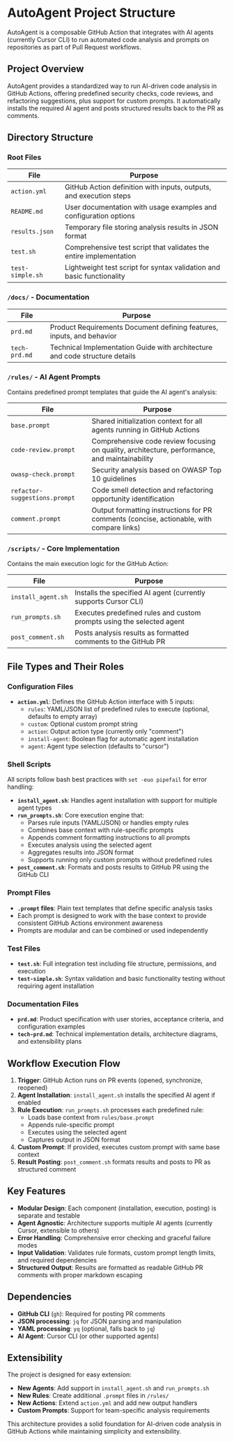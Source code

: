 # AutoAgent Project Structure

AutoAgent is a composable GitHub Action that integrates with AI agents (currently Cursor CLI) to run automated code analysis and prompts on repositories as part of Pull Request workflows.

## Project Overview

AutoAgent provides a standardized way to run AI-driven code analysis in GitHub Actions, offering predefined security checks, code reviews, and refactoring suggestions, plus support for custom prompts. It automatically installs the required AI agent and posts structured results back to the PR as comments.

## Directory Structure

### Root Files

| File | Purpose |
|------|---------|
| `action.yml` | GitHub Action definition with inputs, outputs, and execution steps |
| `README.md` | User documentation with usage examples and configuration options |
| `results.json` | Temporary file storing analysis results in JSON format |
| `test.sh` | Comprehensive test script that validates the entire implementation |
| `test-simple.sh` | Lightweight test script for syntax validation and basic functionality |

### `/docs/` - Documentation

| File | Purpose |
|------|---------|
| `prd.md` | Product Requirements Document defining features, inputs, and behavior |
| `tech-prd.md` | Technical Implementation Guide with architecture and code structure details |

### `/rules/` - AI Agent Prompts

Contains predefined prompt templates that guide the AI agent's analysis:

| File | Purpose |
|------|---------|
| `base.prompt` | Shared initialization context for all agents running in GitHub Actions |
| `code-review.prompt` | Comprehensive code review focusing on quality, architecture, performance, and maintainability |
| `owasp-check.prompt` | Security analysis based on OWASP Top 10 guidelines |
| `refactor-suggestions.prompt` | Code smell detection and refactoring opportunity identification |
| `comment.prompt` | Output formatting instructions for PR comments (concise, actionable, with compare links) |

### `/scripts/` - Core Implementation

Contains the main execution logic for the GitHub Action:

| File | Purpose |
|------|---------|
| `install_agent.sh` | Installs the specified AI agent (currently supports Cursor CLI) |
| `run_prompts.sh` | Executes predefined rules and custom prompts using the selected agent |
| `post_comment.sh` | Posts analysis results as formatted comments to the GitHub PR |

## File Types and Their Roles

### Configuration Files

- **`action.yml`**: Defines the GitHub Action interface with 5 inputs:
  - `rules`: YAML/JSON list of predefined rules to execute (optional, defaults to empty array)
  - `custom`: Optional custom prompt string
  - `action`: Output action type (currently only "comment")
  - `install-agent`: Boolean flag for automatic agent installation
  - `agent`: Agent type selection (defaults to "cursor")

### Shell Scripts

All scripts follow bash best practices with `set -euo pipefail` for error handling:

- **`install_agent.sh`**: Handles agent installation with support for multiple agent types
- **`run_prompts.sh`**: Core execution engine that:
  - Parses rule inputs (YAML/JSON) or handles empty rules
  - Combines base context with rule-specific prompts
  - Appends comment formatting instructions to all prompts
  - Executes analysis using the selected agent
  - Aggregates results into JSON format
  - Supports running only custom prompts without predefined rules
- **`post_comment.sh`**: Formats and posts results to GitHub PR using the GitHub CLI

### Prompt Files

- **`.prompt` files**: Plain text templates that define specific analysis tasks
- Each prompt is designed to work with the base context to provide consistent GitHub Actions environment awareness
- Prompts are modular and can be combined or used independently

### Test Files

- **`test.sh`**: Full integration test including file structure, permissions, and execution
- **`test-simple.sh`**: Syntax validation and basic functionality testing without requiring agent installation

### Documentation Files

- **`prd.md`**: Product specification with user stories, acceptance criteria, and configuration examples
- **`tech-prd.md`**: Technical implementation details, architecture diagrams, and extensibility plans

## Workflow Execution Flow

1. **Trigger**: GitHub Action runs on PR events (opened, synchronize, reopened)
2. **Agent Installation**: `install_agent.sh` installs the specified AI agent if enabled
3. **Rule Execution**: `run_prompts.sh` processes each predefined rule:
   - Loads base context from `rules/base.prompt`
   - Appends rule-specific prompt
   - Executes using the selected agent
   - Captures output in JSON format
4. **Custom Prompt**: If provided, executes custom prompt with same base context
5. **Result Posting**: `post_comment.sh` formats results and posts to PR as structured comment

## Key Features

- **Modular Design**: Each component (installation, execution, posting) is separate and testable
- **Agent Agnostic**: Architecture supports multiple AI agents (currently Cursor, extensible to others)
- **Error Handling**: Comprehensive error checking and graceful failure modes
- **Input Validation**: Validates rule formats, custom prompt length limits, and required dependencies
- **Structured Output**: Results are formatted as readable GitHub PR comments with proper markdown escaping

## Dependencies

- **GitHub CLI** (`gh`): Required for posting PR comments
- **JSON processing**: `jq` for JSON parsing and manipulation
- **YAML processing**: `yq` (optional, falls back to `jq`)
- **AI Agent**: Cursor CLI (or other supported agents)

## Extensibility

The project is designed for easy extension:

- **New Agents**: Add support in `install_agent.sh` and `run_prompts.sh`
- **New Rules**: Create additional `.prompt` files in `/rules/`
- **New Actions**: Extend `action.yml` and add new output handlers
- **Custom Prompts**: Support for team-specific analysis requirements

This architecture provides a solid foundation for AI-driven code analysis in GitHub Actions while maintaining simplicity and extensibility.
